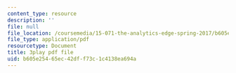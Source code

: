 ```yaml
---
content_type: resource
description: ''
file: null
file_location: /coursemedia/15-071-the-analytics-edge-spring-2017/b605e25465ec42dff73c1c4138ea694a_1i5TDkri78Y.pdf
file_type: application/pdf
resourcetype: Document
title: 3play pdf file
uid: b605e254-65ec-42df-f73c-1c4138ea694a
---
```

